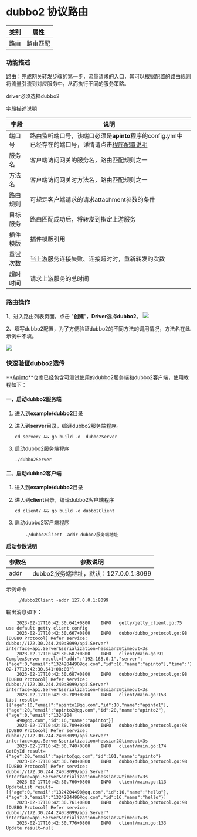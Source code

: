 
# dubbo2 协议路由


| 类别 | 属性     |
| ---- | -------- |
| 路由 | 路由匹配 |

### 功能描述

路由：完成网关转发步骤的第一步，流量请求的入口，其可以根据配置的路由规则将流量引流到对应服务中，从而执行不同的服务策略。

driver必须选择dubbo2

字段描述说明

| 字段        | 说明                                                                                                      |
|-----------|---------------------------------------------------------------------------------------------------------|
| 端口号       | 路由监听端口号，该端口必须是**apinto**程序的config.yml中已经存在的端口号，详情请点击[程序配置说明](/docs/apinto/quick/quick_course.md#程序配置说明) |
| 服务名       | 客户端访问网关的服务名，路由匹配规则之一                                                                                    |
| 方法名       | 客户端访问网关时方法名，路由匹配规则之一                                                                                    |
| 路由规则      | 可规定客户端请求的请求attachment参数的条件                                                                                   |
| 目标服务      | 路由匹配成功后，将转发到指定上游服务                                                                                      |
| 插件模版      | 插件模版引用                                                                                                  |
| 重试次数      | 当上游服务连接失败、连接超时时，重新转发的次数                                                                                 |
| 超时时间      | 请求上游服务的总时间                                                                                              |

### 路由操作
1、进入路由列表页面，点击 "**创建**"，**Driver**选择**dubbo2**。
![](http://data.eolinker.com/course/i1Leb7N9b979f6b3c3d81e98e1a478aa067df426a131aa8.png)

2、填写dubbo2配置，为了方便验证dubbo2的不同方法的调用情况，方法名在此示例中不填。

![](http://data.eolinker.com/course/dAu7yN6b5ea21afc31bcd880e7968a92e6271d0cb67d87b.png)

### 快速验证dubbo2透传
**[Apinto](https://github.com/eolinker/apinto)**仓库已经包含可测试使用的dubbo2服务端和dubbo2客户端，使用教程如下：


#### 一、启动dubbo2服务端
1. 进入到**example/dubbo2**目录

2. 进入到**server**目录，编译dubbo2服务端程序。

   ```shell
   cd server/ && go build -o  dubbo2Server
   ```
3. 启动dubbo2服务端程序
    ```shell
   ./dubbo2Server
   ```

#### 二、启动dubbo2客户端

1. 进入到**example/dubbo2**目录

2. 进入到**client**目录，编译dubbo2客户端程序

   ```shell
   cd client/ && go build -o dubbo2Client
   ```

3. 启动dubbo2客户端程序
    ```shell
        ./dubbo2Client -addr dubbo2服务端地址
    ```

**启动参数说明**

| 参数名     | 参数说明                          |
| ---------- |-------------------------------|
| addr       | dubbo2服务端地址，默认：127.0.0.1:8099 |

示例命令

```
    ./dubbo2Client -addr 127.0.0.1:8099
```

输出消息如下：

```
    2023-02-17T10:42:30.641+0800    INFO   getty/getty_client.go:75        use default getty client config
    2023-02-17T10:42:30.667+0800    INFO   dubbo/dubbo_protocol.go:98      [DUBBO Protocol] Refer service: dubbo://172.30.244.240:8099/api.Server?interface=api.Server&serialization=hessian2&timeout=3s
    2023-02-17T10:42:30.687+0800    INFO   client/main.go:91       ComplexServer result={"addr":"192.168.0.1","server":{"age":0,"email":"1324204490@qq.com","id":16,"name":"apinto"},"time":"2023-02-17T10:42:30.641+08:00"}
    2023-02-17T10:42:30.687+0800    INFO   dubbo/dubbo_protocol.go:98      [DUBBO Protocol] Refer service: dubbo://172.30.244.240:8099/api.Server?interface=api.Server&serialization=hessian2&timeout=3s
    2023-02-17T10:42:30.709+0800    INFO   client/main.go:153      List result=[{"age":10,"email":"apinto1@qq.com","id":10,"name":"apinto1"},{"age":20,"email":"apinto2@qq.com","id":20,"name":"apinto2"},{"age":0,"email":"1324204
    490@qq.com","id":16,"name":"apinto"}]
    2023-02-17T10:42:30.709+0800    INFO   dubbo/dubbo_protocol.go:98      [DUBBO Protocol] Refer service: dubbo://172.30.244.240:8099/api.Server?interface=api.Server&serialization=hessian2&timeout=3s
    2023-02-17T10:42:30.740+0800    INFO   client/main.go:174      GetById result={"age":20,"email":"apinto@qq.com","id":101,"name":"apinto"}
    2023-02-17T10:42:30.740+0800    INFO   dubbo/dubbo_protocol.go:98      [DUBBO Protocol] Refer service: dubbo://172.30.244.240:8099/api.Server?interface=api.Server&serialization=hessian2&timeout=3s
    2023-02-17T10:42:30.760+0800    INFO   client/main.go:113      UpdateList result=[{"age":0,"email":"1324204490@qq.com","id":16,"name":"hello"},{"age":0,"email":"1324204490@qq.com","id":16,"name":"hello"}]
    2023-02-17T10:42:30.761+0800    INFO   dubbo/dubbo_protocol.go:98      [DUBBO Protocol] Refer service: dubbo://172.30.244.240:8099/api.Server?interface=api.Server&serialization=hessian2&timeout=3s
    2023-02-17T10:42:30.776+0800    INFO   client/main.go:133      Update result=null
```